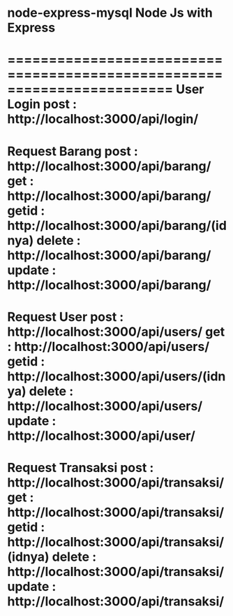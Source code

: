 node-express-mysql
Node Js with Express 
========================================================================
========================================================================
User Login
post : http://localhost:3000/api/login/
========================================================================
Request Barang
post : http://localhost:3000/api/barang/
get : http://localhost:3000/api/barang/
getid : http://localhost:3000/api/barang/(idnya)
delete : http://localhost:3000/api/barang/
update : http://localhost:3000/api/barang/
========================================================================
Request User 
post : http://localhost:3000/api/users/
get : http://localhost:3000/api/users/
getid : http://localhost:3000/api/users/(idnya)
delete : http://localhost:3000/api/users/
update : http://localhost:3000/api/user/
========================================================================
Request Transaksi
post : http://localhost:3000/api/transaksi/
get : http://localhost:3000/api/transaksi/
getid : http://localhost:3000/api/transaksi/(idnya)
delete : http://localhost:3000/api/transaksi/
update : http://localhost:3000/api/transaksi/
========================================================================


